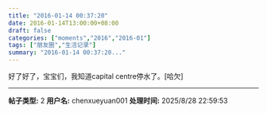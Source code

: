 ```yaml
---
title: "2016-01-14 00:37:20"
date: 2016-01-14T13:00:00+08:00
draft: false
categories: ["moments","2016","2016-01"]
tags: ["朋友圈","生活记录"]
summary: "2016-01-14 00:37:20..."
---
```


好了好了，宝宝们，我知道capital centre停水了。[哈欠]

---

**帖子类型:** 2
**用户名:** chenxueyuan001
**处理时间:** 2025/8/28 22:59:53